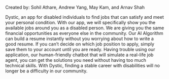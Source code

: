 Created by: Sohil Athare, Andrew Yang, May Kam, and Arnav Shah

Dystic, an app for disabled individuals to find jobs that can satisfy and meet your personal condition. With our app, we will specifically show you the available jobs around you as a disabled person. We are giving you the same financial opportunities as everyone else in the community. Our AI Algorithm can build a resume instantly without you worrying about how to write a good resume. If you can’t decide on which job position to apply, simply save them to your account until you are ready. Having trouble using our application, 
our human-friendly chatbot that will simulate a real-life job agent, you can get the solutions you need without  having too much technical skills. With Dystic, finding a stable career with disabilities will no longer be a difficulty in our community.
